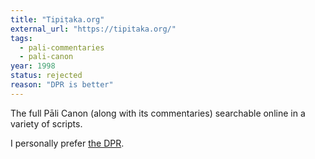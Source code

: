 ```yaml
---
title: "Tipiṭaka.org"
external_url: "https://tipitaka.org/"
tags:
  - pali-commentaries
  - pali-canon
year: 1998
status: rejected
reason: "DPR is better"
---
```


The full Pāli Canon (along with its commentaries) searchable online in a variety of scripts.

I personally prefer [the DPR](/content/reference/dpr).
